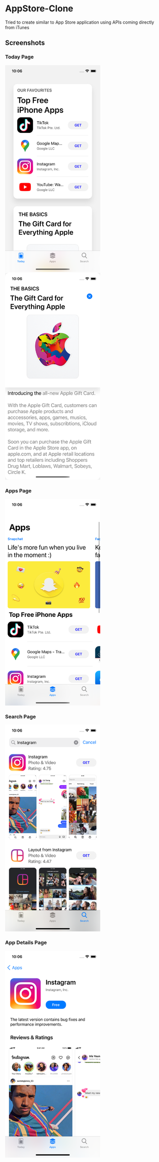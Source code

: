 # AppStore-Clone

Tried to create similar to App Store application using APIs coming directly from iTunes

## Screenshots 

### Today Page
<img src="Screenshots/TodayPage.png" width="310" height="672"><img src="Screenshots/CardDetail.png" width="310" height="672">

### Apps Page
<img src="Screenshots/AppsPage.png" width="310" height="672">

### Search Page
<img src="Screenshots/Search.png" width="310" height="672">

### App Details Page
<img src="Screenshots/AppDetails.png" width="310" height="672">
